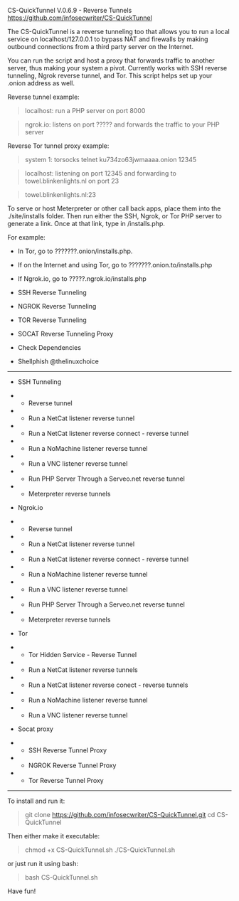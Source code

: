 CS-QuickTunnel V.0.6.9 - Reverse Tunnels
https://github.com/infosecwriter/CS-QuickTunnel

The CS-QuickTunnel is a reverse tunneling too that allows you to run a local service on localhost/127.0.0.1 to bypass NAT and firewalls by making outbound connections from a third party server on the Internet. 

You can run the script and host a proxy that forwards traffic to another server, thus making your system a pivot.  Currently works with SSH reverse tunneling, Ngrok reverse tunnel, and Tor.  This script helps set up your .onion address as well.

Reverse tunnel example:
  > localhost: run a PHP server on port 8000

  > ngrok.io: listens on port ????? and forwards the traffic to your PHP server

Reverse Tor tunnel proxy example:
  > system 1: torsocks telnet ku734zo63jwmaaaa.onion 12345

  > localhost: listening on port 12345 and forwarding to towel.blinkenlights.nl on port 23

  > towel.blinkenlights.nl:23

To serve or host Meterpreter or other call back apps, place them into the ./site/installs folder.  Then run either the SSH, Ngrok, or Tor PHP server to generate a link.  Once at that link, type in /installs.php. 

For example: 
- In Tor, go to ???????.onion/installs.php. 
- If on the Internet and using Tor, go to ???????.onion.to/installs.php
- If Ngrok.io, go to ?????.ngrok.io/installs.php

 - SSH Reverse Tunneling
 - NGROK Reverse Tunneling
 - TOR Reverse Tunneling
 - SOCAT Reverse Tunneling Proxy
 - Check Dependencies
 - Shellphish @thelinuxchoice

-----
 -  SSH Tunneling
 - -  Reverse tunnel
 - -  Run a NetCat listener reverse tunnel
 - - Run a NetCat listener reverse connect - reverse tunnel
 - - Run a NoMachine listener reverse tunnel 
 - - Run a VNC listener reverse tunnel 
 - - Run PHP Server Through a Serveo.net reverse tunnel
 - - Meterpreter reverse tunnels


 -  Ngrok.io
 - -  Reverse tunnel
 - -  Run a NetCat listener reverse tunnel
 - -  Run a NetCat listener reverse connect - reverse tunnel
 - -  Run a NoMachine listener reverse tunnel 
 - -  Run a VNC listener reverse tunnel 
 - -  Run PHP Server Through a Serveo.net reverse tunnel
 - -  Meterpreter reverse tunnels

 -  Tor
 - -  Tor Hidden Service - Reverse Tunnel
 - -  Run a NetCat listener  reverse tunnels
 - -  Run a NetCat listener reverse conect -  reverse tunnels
 - -  Run a NoMachine listener reverse tunnel
 - -  Run a VNC listener reverse tunnel


 -  Socat proxy
 - -  SSH Reverse Tunnel Proxy
 - -  NGROK Reverse Tunnel Proxy
 - -  Tor Reverse Tunnel Proxy


---
To install and run it:

> git clone https://github.com/infosecwriter/CS-QuickTunnel.git
> cd CS-QuickTunnel

Then either make it executable:

> chmod +x CS-QuickTunnel.sh 
> ./CS-QuickTunnel.sh

or just run it using bash: 

> bash CS-QuickTunnel.sh

Have fun!

